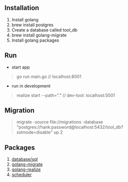 ## Installation
1. Install golang
2. brew install postgres
3. Create a database called tool_db
4. brew install golang-migrate
5. Install golang packages

## Run
* start app 
> go run main.go // localhost:8001

* run in development  
> realize start --path="." // dev-tool: localhost:5001 

## Migration
> migrate -source file://migrations -database "postgres://hank:password@localhost:5432/tool_db?sslmode=disable" up 2

## Packages
1. [database/sql](https://golang.org/pkg/database/sql/)
2. [golang-migrate](https://github.com/golang-migrate/migrate)
3. [golang-realize](https://github.com/oxequa/realize)
4. [scheduler](https://godoc.org/github.com/carlescere/scheduler)
